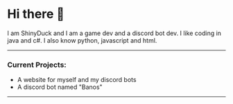 # Hi there 👋

<!--
**ShinyDuck21/shinyduck21** is a ✨ _special_ ✨ repository because its `README.md` (this file) appears on your GitHub profile.

Here are some ideas to get you started:

- 🔭 I’m currently working on ...
- 🌱 I’m currently learning ...
- 👯 I’m looking to collaborate on ...
- 🤔 I’m looking for help with ...
- 💬 Ask me about ...
- 📫 How to reach me: ...
- 😄 Pronouns: ...
- ⚡ Fun fact: ...
-->
 I am ShinyDuck and I am a game dev and a discord bot dev. I like coding in java and c#. I also know python, javascript and html.

---
### Current Projects:
- A website for myself and my discord bots
- A discord bot named "Banos"
---
